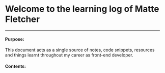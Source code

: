 # Welcome to the learning log of Matte Fletcher

---

#### Purpose:

This document acts as a single source of notes, code snippets, resources and things learnt throughout my career as front-end developer.

#### Contents:







